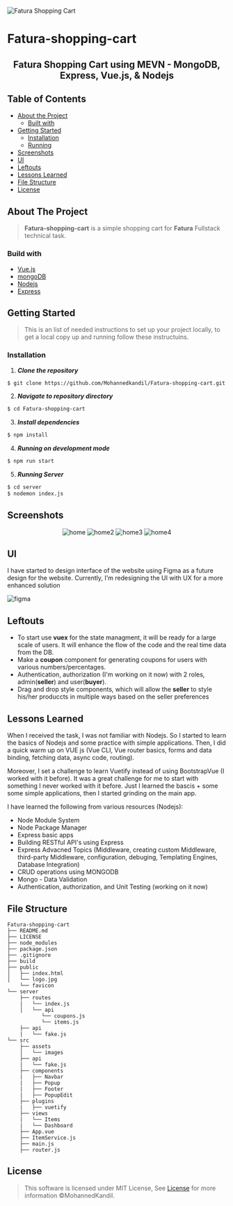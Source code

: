 ![Fatura Shopping Cart](https://user-images.githubusercontent.com/18647990/132025497-c63e8a57-1f6b-40cc-a3b7-3510b45b4e97.png)
# Fatura-shopping-cart
<h2 align="center">Fatura Shopping Cart using MEVN - MongoDB, Express, Vue.js, & Nodejs</h2>


## Table of Contents

- [About the Project](#about-the-project)
  - [Built with](#build-with)
- [Getting Started](#getting-started)
  - [Installation](#installation)
  - [Running](#running)
- [Screenshots](#screenshots)
- [UI](#ui)
- [Leftouts](#leftouts)
- [Lessons Learned](#lessons-learned)
- [File Structure](#file-structure)
- [License](#license)

## About The Project
> **Fatura-shopping-cart** is a simple shopping cart for **Fatura** Fullstack technical task.

### Build with
- [Vue.js](https://vuejs.org/)
- [mongoDB](https://www.mongodb.com/)
- [Nodejs](https://nodejs.org/en/)
- [Express](https://expressjs.com/)


## Getting Started
> This is an list of needed instructions to set up your project locally, to get a local copy up and running follow these instructuins.

### Installation

1. **_Clone the repository_**

```sh
$ git clone https://github.com/Mohannedkandil/Fatura-shopping-cart.git
```
2. **_Navigate to repository directory_**
```sh
$ cd Fatura-shopping-cart
```
3. **_Install dependencies_**

```sh
$ npm install
```
4. **_Running on development mode_**
```sh
$ npm run start
```
5. **_Running Server_**
```sh
$ cd server
$ nodemon index.js
```
## Screenshots

<div align="center">
  
![home](https://user-images.githubusercontent.com/18647990/132264170-bb87070c-45ff-4afa-820b-62b149904261.PNG)
![home2](https://user-images.githubusercontent.com/18647990/132264175-82011f06-ca2a-4397-bf95-9d33677c362f.PNG)
![home3](https://user-images.githubusercontent.com/18647990/132264176-bed08a40-0f9b-4742-a71f-18c1db876966.PNG)
![home4](https://user-images.githubusercontent.com/18647990/132264178-453d4689-7a7b-4184-90bd-7db4b3531ff6.PNG)

</div>


## UI
I have started to design interface of the website using Figma as a future design for the website. Currently, I'm redesigning the UI with UX for a more enhanced solution

![figma](https://user-images.githubusercontent.com/18647990/132265955-e6f9694f-90e5-4ea8-ad9a-cf3cc5811ac5.png)

## Leftouts
- To start use **vuex** for the state managment, it will be ready for a large scale of users. It will enhance the flow of the code and the real time data from the DB.
- Make a **coupon** component for generating coupons for users with various numbers/percentages.
- Authentication, authorization (I'm working on it now) with 2 roles, admin(**seller**) and user(**buyer**).
- Drag and drop style components, which will allow the **seller** to style his/her produccts in multiple ways based on the seller preferences

## Lessons Learned
When I received the task, I was not familiar with Nodejs. So I started to learn the basics of Nodejs and some practice with simple applications. Then, I did a quick warm up on VUE js (Vue CLI, Vue router basics, forms and data binding, fetching data, async code, routing). 

Moreover, I set a challenge to learn Vuetify instead of using 
BootstrapVue (I worked with it before). It was a great challenge for me to start with something I never worked with it before. Just I learned the bascis + some some simple applications, then I started grinding on the main app.

I have learned the following from various resources (Nodejs):      
- Node Module System 
- Node Package Manager
- Express basic apps
- Building RESTful API's using Express
- Express Advacned Topics (Middleware, creating custom Middleware, third-party Middleware, configuration, debuging, Templating Engines, Database Integration)
- CRUD operations using MONGODB
- Mongo - Data Validation
- Authentication, authorization, and Unit Testing (working on it now)





## File Structure
                                    
    Fatura-shopping-cart
    ├── README.md
    ├── LICENSE
    ├── node_modules
    ├── package.json
    ├── .gitignore
    ├── build
    ├── public
    │   ├── index.html
    │   └── logo.jpg
        └── favicon
    └── server
        ├── routes
        |   └── index.js
        │   └── api
               └── coupons.js
               └── items.js
        ├── api	
        |   └── fake.js	
    └── src
        ├── assets
        │   └── images
        ├── api	
        |   └── fake.js	
        ├── components	
        |   ├── Navbar
        |   ├── Popup
        |   ├── Footer
        |   ├── PopupEdit
        ├── plugins	
        |   ├── vuetify	
        ├── views	
        |   └── Items	
        |   └── Dashboard	
        ├── App.vue	
        ├── ItemService.js	
        ├── main.js
        ├── router.js	

## License

> This software is licensed under MIT License, See [License](https://github.com/AbdallahHemdan/Instanews/blob/master/LICENSE) for more information ©MohannedKandil.

